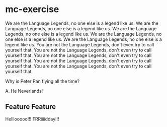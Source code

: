 # mc-exercise
We are the Language Legends, no one else is a legend like us.
We are the Language Legends, no one else is a legend like us.
We are the Language Legends, no one else is a legend like us.
We are the Language Legends, no one else is a legend like us.
We are the Language Legends, no one else is a legend like us.
You are not the Language Legends, don't even try to call yourself that.
You are not the Language Legends, don't even try to call yourself that.
You are not the Language Legends, don't even try to call yourself that.
You are not the Language Legends, don't even try to call yourself that.
You are not the Language Legends, don't even try to call yourself that.




Why is Peter Pan flying all the time? 


A. He Neverlands!

## Feature Feature

Helllooooo!!! FRRiiiidday!!!